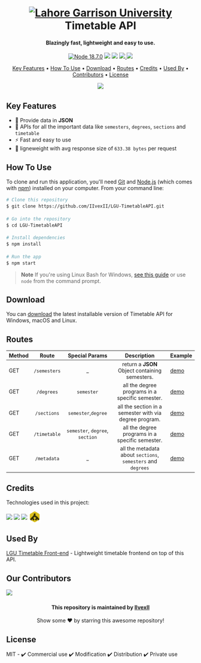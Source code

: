 <h1 align="center">
  <br>
  <a href="https://timetable.lgu.edu.pk"><img src="https://user-images.githubusercontent.com/41378765/200201356-6ebba91a-dec8-4314-93ff-3b7268c4274c.png" alt="Lahore Garrison University" width="500"></a>
  <br>
  Timetable API
  <br>
</h1>

<h4 align="center">Blazingly fast, lightweight and easy to use.</h4>

<p align="center">
  <a href="#"><img src="https://img.shields.io/badge/node-18.7.0-success"alt="Node 18.7.0"></a>
  <a href="#"><img src="https://img.shields.io/badge/API-v1.0-informational"></a>
  <a href="#"><img src="https://img.shields.io/github/repo-size/iivexii/LGU-TimetableAPI"></a>
  <a href="#">
    <img src="https://img.shields.io/github/forks/iivexii/LGU-TimetableAPI?color=30b781">
  </a>
 <a href="#">
    <img src="https://img.shields.io/github/stars/iivexii/LGU-TimetableAPI">
  </a>
 
</p>

<p align="center">
  <a href="#key-features">Key Features</a> • 
  <a href="#how-to-use">How To Use</a> • 
  <a href="#download">Download</a> • 
  <a href="#routes">Routes</a> • 
  <a href="#credits">Credits</a> • 
  <a href="#used-by">Used By</a> • 
  <a href="#our-contributors">Contributors</a> •
  <a href="#license">License</a>
</p>

<div align='center'><img src='https://user-images.githubusercontent.com/41378765/200203572-b2e45699-0d3e-423a-b9a6-2cc2578578ef.gif' width='1024'></div>

## Key Features

- 📑 Provide data in **JSON**
- 🤝 APIs for all the important data like `semesters`, `degrees`, `sections` and `timetable`
- ⚡ Fast and easy to use
- 🔻 ligneweight with avg response size of `633.38 bytes` per request

## How To Use

To clone and run this application, you'll need [Git](https://git-scm.com) and [Node.js](https://nodejs.org/en/download/) (which comes with [npm](http://npmjs.com)) installed on your computer. From your command line:

```bash
# Clone this repository
$ git clone https://github.com/IIvexII/LGU-TimetableAPI.git

# Go into the repository
$ cd LGU-TimetableAPI

# Install dependencies
$ npm install

# Run the app
$ npm start
```

> **Note**
> If you're using Linux Bash for Windows, [see this guide](https://www.howtogeek.com/261575/how-to-run-graphical-linux-desktop-applications-from-windows-10s-bash-shell/) or use `node` from the command prompt.

## Download

You can [download](https://github.com/IIvexII/LGU-TimetableAPI/releases) the latest installable version of Timetable API for Windows, macOS and Linux.

## Routes

| Method |    Route     |         Special Params          |                         Description                          | Example                                                                               |
| ------ | :----------: | :-----------------------------: | :----------------------------------------------------------: | ------------------------------------------------------------------------------------- |
|  GET   | `/semesters` |               \_                |        return a **JSON** Object containing semesters.        | [demo](https://lgu-timetable-api.deta.dev/semesters)                                  |
|  GET   | `/degrees`   |           `semester`            |       all the degree programs in a specific semester.        | [demo](https://lgu-timetable-api.deta.dev/degrees?semester=5)                         |
|  GET   | `/sections`  |       `semester`,`degree`       |    all the section in a semester with via degree program.    | [demo](https://lgu-timetable-api.deta.dev/sections?semester=1&degree=BSCS)            |
|  GET   | `/timetable` | `semester`, `degree`, `section` |       all the degree programs in a specific semester.        | [demo](https://lgu-timetable-api.deta.dev/timetable?semester=3&degree=BSCS&section=A) |
|  GET   | `/metadata`  |               \_                | all the metadata about `sections`, `semesters` and `degrees` | [demo](https://lgu-timetable-api.deta.dev/metadata) |                                 |

## Credits

Technologies used in this project:

[<img src='https://www.vectorlogo.zone/logos/nodejs/nodejs-ar21.svg' width=64 align='center' >](https://nodejs.org/)
[<img src='https://www.vectorlogo.zone/logos/expressjs/expressjs-ar21.svg' width=64 align='center' >](https://expressjs.com/)
[<img src='https://www.vectorlogo.zone/logos/shieldsio/shieldsio-official.svg' width=64 align='center' >](https://shields.io/)
[<img src='https://raw.githubusercontent.com/jsdom/jsdom/22f7c3c51829a6f14387f7a99e5cdf087f72e685/logo.svg' width=32 align='center' >](https://github.com/jsdom/jsdom)


## Used By

[LGU Timetable Front-end](https://github.com/Zain-ul-din/LGU-BetterTimeTable) - Lightweight timetable frontend on top of this API.

## Our Contributors

<a href="https://github.com/IIvexII/LGU-TimetableAPI/graphs/contributors">
  <img src="https://contrib.rocks/image?repo=IIvexII/LGU-TimetableAPI" />
</a>

<div align="center">
<h4 font-weight="bold">This repository is maintained by <a href="https://github.com/IIvexII">IIvexII</a></h4>
<p> Show some ❤️ by starring this awesome repository! </p>
</div>

## License

MIT - ✔️ Commercial use ✔️ Modification ✔️ Distribution ✔️ Private use

